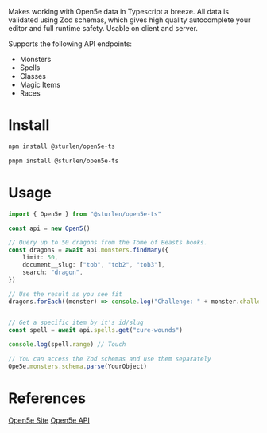 Makes working with Open5e data in Typescript a breeze. All data is validated using Zod schemas, which gives high quality autocomplete your editor and full runtime safety. Usable on client and server.

Supports the following API endpoints:
- Monsters
- Spells
- Classes
- Magic Items
- Races

# Install

```sh
npm install @sturlen/open5e-ts
```

```sh
pnpm install @sturlen/open5e-ts
```

# Usage

```ts
import { Open5e } from "@sturlen/open5e-ts"

const api = new Open5()

// Query up to 50 dragons from the Tome of Beasts books.
const dragons = await api.monsters.findMany({
    limit: 50,
    document__slug: ["tob", "tob2", "tob3"],
    search: "dragon",
})

// Use the result as you see fit
dragons.forEach((monster) => console.log("Challenge: " + monster.challenge_rating))


// Get a specific item by it's id/slug
const spell = await api.spells.get("cure-wounds")

console.log(spell.range) // Touch

// You can access the Zod schemas and use them separately
Ope5e.monsters.schema.parse(YourObject)

```

# References

[Open5e Site](https://open5e.com/)
[Open5e API](https://api.open5e.com/)
